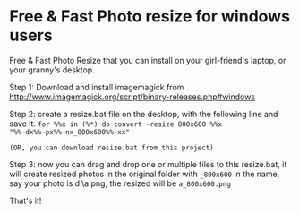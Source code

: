 Free & Fast Photo resize for windows users
==========

Free & Fast Photo Resize that you can install on your girl-friend's laptop, or your granny's desktop.


Step 1: Download and install imagemagick from http://www.imagemagick.org/script/binary-releases.php#windows

Step 2: create a resize.bat file on the desktop, with the following line and save it.
    `for %%x in (%*) do convert -resize 800x600 %%x "%%~dx%%~px%%~nx_800x600%%~xx"`

    (OR, you can download resize.bat from this project)

Step 3: now you can drag and drop one or multiple files to this resize.bat, it will create resized photos in the original folder with `_800x600` in the name, say your photo is d:\a.png, the resized will be `a_800x600.png`


That's it!
